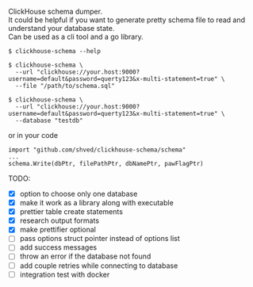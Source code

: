 ClickHouse schema dumper.  
It could be helpful if you want to generate pretty schema file to read and understand your database state.  
Can be used as a cli tool and a go library.  

```
$ clickhouse-schema --help

$ clickhouse-schema \
  --url "clickhouse://your.host:9000?username=default&password=querty123&x-multi-statement=true" \
  --file "/path/to/schema.sql"

$ clickhouse-schema \
  --url "clickhouse://your.host:9000?username=default&password=querty123&x-multi-statement=true" \
  --database "testdb"
```
or in your code
```
import "github.com/shved/clickhouse-schema/schema"
...
schema.Write(dbPtr, filePathPtr, dbNamePtr, pawFlagPtr)
```

TODO:
- [x] option to choose only one database
- [x] make it work as a library along with executable
- [x] prettier table create statements
- [x] research output formats
- [x] make prettifier optional
- [ ] pass options struct pointer instead of options list
- [ ] add success messages
- [ ] throw an error if the database not found
- [ ] add couple retries while connecting to database
- [ ] integration test with docker
